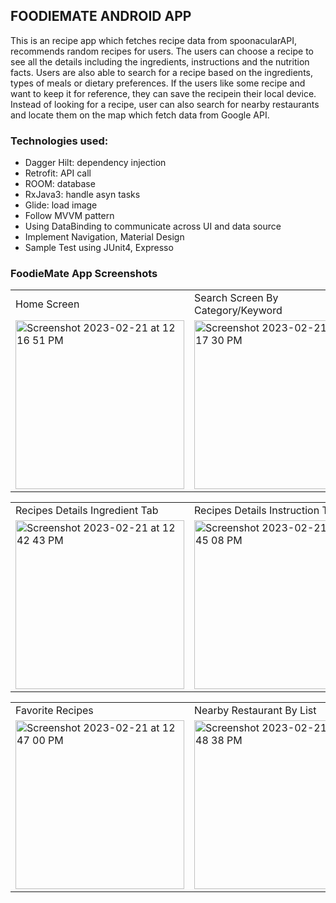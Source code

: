 ## FOODIEMATE ANDROID APP
This is an recipe app which fetches recipe data from spoonacularAPI, recommends random recipes for users. The users can choose a recipe to see all the details including the ingredients, instructions and the nutrition facts. Users are also able to search for a recipe based on the ingredients, types of meals or dietary preferences. If the users like some recipe and want to keep it for reference, they can save the recipein their local device.
Instead of looking for a recipe, user can also search for nearby restaurants and locate them on the map which fetch data from Google API.
<br>

### Technologies used:
- Dagger Hilt: dependency injection
- Retrofit: API call
- ROOM: database
- RxJava3: handle asyn tasks
- Glide: load image
- Follow MVVM pattern
- Using DataBinding to communicate across UI and data source
- Implement Navigation, Material Design
- Sample Test using JUnit4, Expresso

### FoodieMate App Screenshots

<table>
  <tr>
    <td>Home Screen</td>
     <td>Search Screen By Category/Keyword</td>
     <td>Search Screen Result</td>
  </tr>
  <tr>
    <td><img alt="Screenshot 2023-02-21 at 12 16 51 PM" src="https://user-images.githubusercontent.com/81380393/220414680-3875c4bc-c17a-4bcb-b6f7-430e2f75df20.png" width=270></td>
    <td><img alt="Screenshot 2023-02-21 at 12 17 30 PM" src="https://user-images.githubusercontent.com/81380393/220414832-13770777-6d28-410f-8e9e-5ea60716281f.png" width=270</td>
    <td><img alt="Screenshot 2023-02-21 at 12 19 23 PM" src="https://user-images.githubusercontent.com/81380393/220415205-aa545699-5d8d-4b95-8cbd-c63b260c4b68.png" width=270</td>
  </tr>
 </table>
 
 <table>
  <tr>
    <td>Recipes Details Ingredient Tab</td>
     <td>Recipes Details Instruction Tab</td>
     <td>Recipes Details Nutrition Tab</td>
  </tr>
  <tr>
    <td><img alt="Screenshot 2023-02-21 at 12 42 43 PM" src="https://user-images.githubusercontent.com/81380393/220420096-4e31e168-835b-4c5f-9629-a9bc95d13dda.png" width=270></td>
    <td><img alt="Screenshot 2023-02-21 at 12 45 08 PM" src="https://user-images.githubusercontent.com/81380393/220420596-e62feeef-6b4d-4868-80aa-36ae8819b61d.png" width=270></td>
    <td><img alt="Screenshot 2023-02-21 at 12 46 08 PM" src="https://user-images.githubusercontent.com/81380393/220420821-3ad7feb7-7782-46c4-af0b-178597f778aa.png" width=270></td>
  </tr>
 </table>
 
 <table>
  <tr>
    <td>Favorite Recipes</td>
     <td>Nearby Restaurant By List</td>
     <td>Nearby Restaurant In Maps</td>
  </tr>
  <tr>
    <td><img alt="Screenshot 2023-02-21 at 12 47 00 PM" src="https://user-images.githubusercontent.com/81380393/220420994-56525bf1-908a-4233-b74c-faa3a221c688.png" width=270></td>
    <td><img alt="Screenshot 2023-02-21 at 12 48 38 PM" src="https://user-images.githubusercontent.com/81380393/220421329-3b72ff45-37c1-45af-8f5e-20b3dc8505ed.png" width=270></td>
    <td><img alt="Screenshot 2023-02-21 at 12 47 43 PM" src="https://user-images.githubusercontent.com/81380393/220421144-cccd70e0-fc60-49ce-bba4-99596c190039.png" width=270></td>
  </tr>
 </table><img width="398" >


